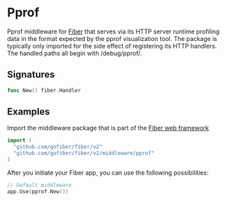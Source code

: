 # Pprof

Pprof middleware for [Fiber](https://github.com/gofiber/fiber) that serves via its HTTP server runtime profiling data in the format expected by the pprof visualization tool. The package is typically only imported for the side effect of registering its HTTP handlers. The handled paths all begin with /debug/pprof/.

## Signatures

```go
func New() fiber.Handler
```

## Examples

Import the middleware package that is part of the [Fiber web framework](https://github.com/gofiber/fiber)

```go
import (
  "github.com/gofiber/fiber/v2"
  "github.com/gofiber/fiber/v2/middleware/pprof"
)
```

After you initiate your Fiber app, you can use the following possibilities:

```go
// Default middleware
app.Use(pprof.New())
```

